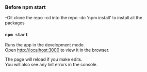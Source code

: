 ### Before npm start
-Git clone the repo
-cd into the repo
-do 'npm install'  to install all the packages 

### `npm start`

Runs the app in the development mode.<br>
Open [http://localhost:3000](http://localhost:3000) to view it in the browser.

The page will reload if you make edits.<br>
You will also see any lint errors in the console.


